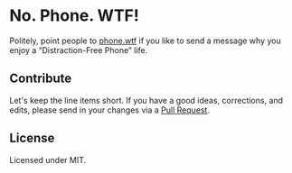 # No. Phone. WTF!

Politely, point people to [phone.wtf](https://phone.wtf/) if you like to send a message why you enjoy a “Distraction-Free Phone” life.


## Contribute

Let's keep the line items short. If you have a good ideas, corrections, and edits, please send in your changes via a [Pull Request](https://github.com/oinam/no.phone.wtf/pulls).


## License

Licensed under MIT.